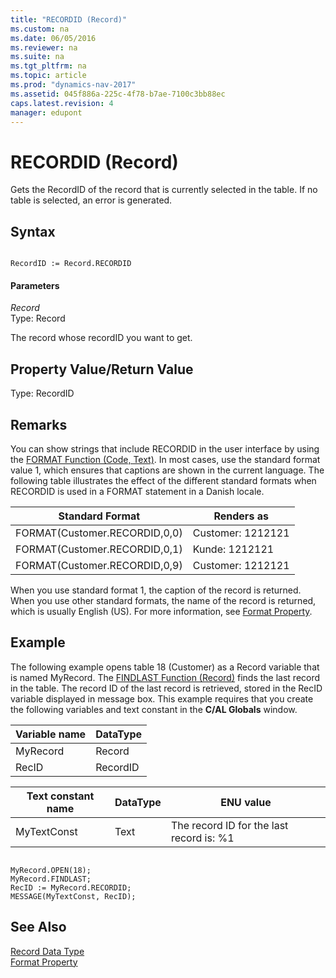 ```yaml
---
title: "RECORDID (Record)"
ms.custom: na
ms.date: 06/05/2016
ms.reviewer: na
ms.suite: na
ms.tgt_pltfrm: na
ms.topic: article
ms.prod: "dynamics-nav-2017"
ms.assetid: 045f886a-225c-4f78-b7ae-7100c3bb88ec
caps.latest.revision: 4
manager: edupont
---
```

# RECORDID (Record)
Gets the RecordID of the record that is currently selected in the table. If no table is selected, an error is generated.  
  
## Syntax  
  
```  
  
RecordID := Record.RECORDID  
```  
  
#### Parameters  
 *Record*  
 Type: Record  
  
 The record whose recordID you want to get.  
  
## Property Value/Return Value  
 Type: RecordID  
  
## Remarks  
 You can show strings that include RECORDID in the user interface by using the [FORMAT Function \(Code, Text\)](FORMAT-Function--Code--Text-.md). In most cases, use the standard format value 1, which ensures that captions are shown in the current language. The following table illustrates the effect of the different standard formats when RECORDID is used in a FORMAT statement in a Danish locale.  
  
|Standard Format|Renders as|  
|---------------------|----------------|  
|FORMAT\(Customer.RECORDID,0,0\)|Customer: 1212121|  
|FORMAT\(Customer.RECORDID,0,1\)|Kunde: 1212121|  
|FORMAT\(Customer.RECORDID,0,9\)|Customer: 1212121|  
  
 When you use standard format 1, the caption of the record is returned. When you use other standard formats, the name of the record is returned, which is usually English \(US\). For more information, see [Format Property](Format-Property.md).  
  
## Example  
 The following example opens table 18 \(Customer\) as a Record variable that is named MyRecord. The [FINDLAST Function \(Record\)](FINDLAST-Function--Record-.md) finds the last record in the table. The record ID of the last record is retrieved, stored in the RecID variable displayed in message box. This example requires that you create the following variables and text constant in the **C/AL Globals** window.  
  
|Variable name|DataType|  
|-------------------|--------------|  
|MyRecord|Record|  
|RecID|RecordID|  
  
|Text constant name|DataType|ENU value|  
|------------------------|--------------|---------------|  
|MyTextConst|Text|The record ID for the last record is: %1|  
  
```  
  
MyRecord.OPEN(18);  
MyRecord.FINDLAST;  
RecID := MyRecord.RECORDID;  
MESSAGE(MyTextConst, RecID);  
```  
  
## See Also  
 [Record Data Type](Record-Data-Type.md)   
 [Format Property](Format-Property.md)